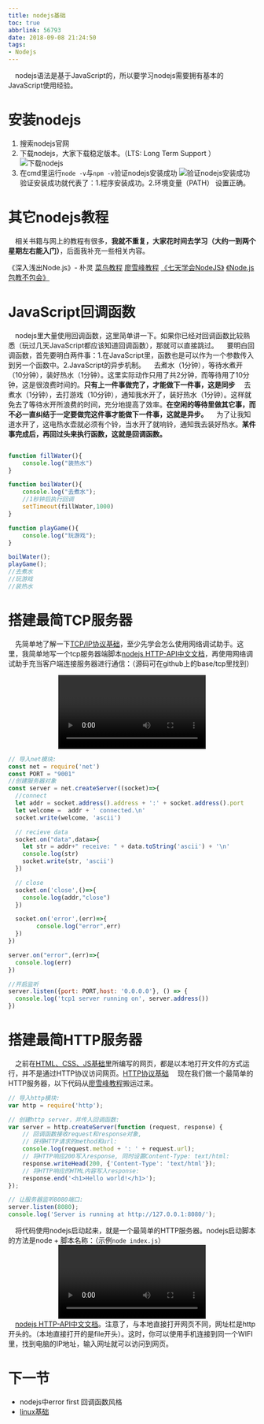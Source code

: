 ```yaml
---
title: nodejs基础
toc: true
abbrlink: 56793
date: 2018-09-08 21:24:50
tags:
- Nodejs
---
```

&emsp;nodejs语法是基于JavaScript的，所以要学习nodejs需要拥有基本的JavaScript使用经验。

# 安装nodejs
1. 搜索nodejs官网
2. 下载nodejs，大家下载稳定版本。（LTS: Long Term Support ）
![下载nodejs](http://ww1.sinaimg.cn/large/005BIQVbgy1fvbmhyji22j30xk0rn0v5.jpg)
3. 在cmd里运行`node -v`与`npm -v`验证nodejs安装成功
![验证nodejs安装成功](http://ww1.sinaimg.cn/large/005BIQVbgy1fvbmigtxlcj31hc0t4jw0.jpg)
验证安装成功就代表了：1.程序安装成功。2.环境变量（PATH） 设置正确。

# 其它nodejs教程
&emsp;相关书籍与网上的教程有很多，__我就不重复，大家花时间去学习（大约一到两个星期左右能入门）__，后面我补充一些相关内容。

《深入浅出Node.js》- 朴灵
[菜鸟教程](http://www.runoob.com/js/js-tutorial.html)
[廖雪峰教程](https://www.liaoxuefeng.com/wiki/001434446689867b27157e896e74d51a89c25cc8b43bdb3000)
[《七天学会NodeJS》](https://github.com/nqdeng/7-days-nodejs)
[《Node.js 包教不包会》](https://github.com/alsotang/node-lessons)

# JavaScript回调函数
&emsp;nodejs里大量使用回调函数，这里简单讲一下。如果你已经对回调函数比较熟悉（玩过几天JavaScript都应该知道回调函数），那就可以直接跳过。
&emsp;要明白回调函数，首先要明白两件事：1.在JavaScript里，函数也是可以作为一个参数传入到另一个函数中。2.JavaScript的异步机制。
&emsp;去煮水（1分钟），等待水煮开（10分钟），装好热水（1分钟）。这里实际动作只用了共2分钟，而等待用了10分钟，这是很浪费时间的。__只有上一件事做完了，才能做下一件事，这是同步__
&emsp;去煮水（1分钟），去打游戏（10分钟），通知我水开了，装好热水（1分钟）。这样就免去了等待水开所浪费的时间，充分地提高了效率。__在空闲的等待里做其它事，而不必一直纠结于一定要做完这件事才能做下一件事，这就是异步。__
&emsp;为了让我知道水开了，这电热水壶就必须有个铃，当水开了就响铃，通知我去装好热水。__某件事完成后，再回过头来执行函数，这就是回调函数。__


```javascript

function fillWater(){
    console.log("装热水")
}

function boilWater(){
    console.log("去煮水");   
    //1秒钟后执行回调 
    setTimeout(fillWater,1000) 
}

function playGame(){
    console.log("玩游戏");
}

boilWater();
playGame();
//去煮水
//玩游戏
//装热水

```

# 搭建最简TCP服务器
&emsp;先简单地了解一下[TCP/IP协议基础](/posts/19508)，至少先学会怎么使用网络调试助手。这里，我简单地写一个tcp服务器端脚本[nodejs HTTP-API中文文档](http://nodejs.cn/api/net.html)，再使用网络调试助手充当客户端连接服务器进行通信：（源码可在github上的base/tcp里找到）

<video class="lazy" data-src="https://test-1251805228.cos.ap-guangzhou.myqcloud.com/%20tpc1-%E7%BD%91%E7%BB%9C%E8%B0%83%E8%AF%95%E5%8A%A9%E6%89%8B%E8%BF%9E%E6%8E%A5.mp4" controls="controls" style="max-width: 100%; display: block; margin-left: auto; margin-right: auto;">
your browser does not support the video tag
</video>

```javascript
// 导入net模块:
const net = require('net')
const PORT = "9001"
//创建服务器对象
const server = net.createServer((socket)=>{
  //connect
  let addr = socket.address().address + ':' + socket.address().port
  let welcome =  addr + ' connected.\n'
  socket.write(welcome, 'ascii')

  // recieve data
  socket.on("data",data=>{
    let str = addr+" receive: " + data.toString('ascii') + '\n'
    console.log(str)
    socket.write(str, 'ascii')
  })

  // close
  socket.on('close',()=>{
    console.log(addr,"close")
  })

  socket.on('error',(err)=>{
		console.log("error",err)
  })
})

server.on("error",(err)=>{
  console.log(err)
})

//开启监听
server.listen({port: PORT,host: '0.0.0.0'}, () => {
  console.log('tcp1 server running on', server.address())
})
```

# 搭建最简HTTP服务器
&emsp;之前在[HTML、CSS、JS基础](/posts/54080)里所编写的网页，都是以本地打开文件的方式运行，并不是通过HTTP协议访问网页。[HTTP协议基础](/posts/34265)
&emsp;现在我们做一个最简单的HTTP服务器，以下代码从[廖雪峰教程](https://www.liaoxuefeng.com/wiki/001434446689867b27157e896e74d51a89c25cc8b43bdb3000/0014345015296018cac40c198b543fead5c549865b9bd4a000)搬运过来。
```javascript
// 导入http模块:
var http = require('http');

// 创建http server，并传入回调函数:
var server = http.createServer(function (request, response) {
    // 回调函数接收request和response对象,
    // 获得HTTP请求的method和url:
    console.log(request.method + ': ' + request.url);
    // 将HTTP响应200写入response, 同时设置Content-Type: text/html:
    response.writeHead(200, {'Content-Type': 'text/html'});
    // 将HTTP响应的HTML内容写入response:
    response.end('<h1>Hello world!</h1>');
});

// 让服务器监听8080端口:
server.listen(8080);
console.log('Server is running at http://127.0.0.1:8080/');
```
&emsp;将代码使用nodejs启动起来，就是一个最简单的HTTP服务器。nodejs启动脚本的方法是node + 脚本名称：（示例`node index.js`）
<video class="lazy" data-src="https://test-1251805228.cos.ap-guangzhou.myqcloud.com/nodejs%E6%9C%80%E7%AE%80HTTP%E6%9C%8D%E5%8A%A1%E5%99%A8.mp4" controls="controls" style="max-width: 100%; display: block; margin-left: auto; margin-right: auto;">
your browser does not support the video tag
</video>
&emsp;[nodejs HTTP-API中文文档](http://nodejs.cn/api/http.html)。注意了，与本地直接打开网页不同，网址栏是http开头的。（本地直接打开的是file开头）。这时，你可以使用手机连接到同一个WIFI里，找到电脑的IP地址，输入网址就可以访问到网页。 




# 下一节
- nodejs中error first 回调函数风格
- [linux基础](/posts/34982)